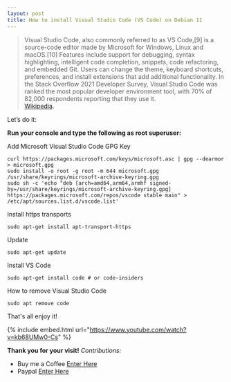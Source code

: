 ```yaml
---
layout: post
title: How to install Visual Studio Code (VS Code) on Debian 11
---
```


>Visual Studio Code, also commonly referred to as VS Code,[9] is a source-code editor made by Microsoft for Windows, Linux and macOS.[10] Features include support for debugging, syntax highlighting, intelligent code completion, snippets, code refactoring, and embedded Git. Users can change the theme, keyboard shortcuts, preferences, and install extensions that add additional functionality. In the Stack Overflow 2021 Developer Survey, Visual Studio Code was ranked the most popular developer environment tool, with 70% of 82,000 respondents reporting that they use it.  
[Wikipedia](https://en.wikipedia.org/wiki/Visual_Studio_Code).


Let’s do it:

**Run your console and type the following as root superuser:**

Add Microsoft Visual Studio Code GPG Key

```code
curl https://packages.microsoft.com/keys/microsoft.asc | gpg --dearmor > microsoft.gpg
sudo install -o root -g root -m 644 microsoft.gpg /usr/share/keyrings/microsoft-archive-keyring.gpg
sudo sh -c 'echo "deb [arch=amd64,arm64,armhf signed-by=/usr/share/keyrings/microsoft-archive-keyring.gpg] https://packages.microsoft.com/repos/vscode stable main" > /etc/apt/sources.list.d/vscode.list'
```

Install https transports

```code
sudo apt-get install apt-transport-https
```

Update

```code
sudo apt-get update
```

Install VS Code

```code
sudo apt-get install code # or code-insiders
```

How to remove Visual Studio Code

```code
sudo apt remove code
```

That's all enjoy it!

 {% include embed.html url="https://www.youtube.com/watch?v=kb68UMw0-Cs" %} 

**Thank you for your visit!**
*Contributions:*

+ Buy me a Coffee [Enter Here](https://www.buymeacoffee.com/alvaloper)
+ Paypal [Enter Here](https://www.paypal.com/paypalme/ingespinozalj)